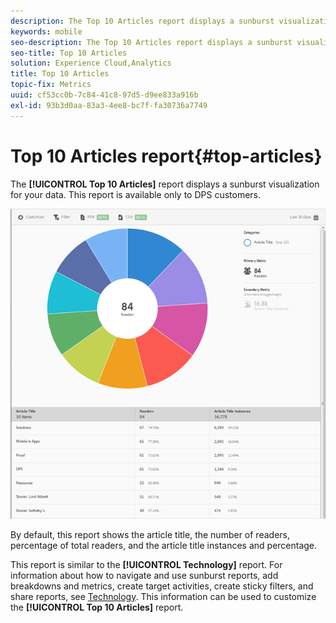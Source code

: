 ```yaml
---
description: The Top 10 Articles report displays a sunburst visualization for your data. This report is available only to Digital Publishing Suites (DPS) customers.
keywords: mobile
seo-description: The Top 10 Articles report displays a sunburst visualization for your data. This report is available only to Digital Publishing Suites (DPS) customers.
seo-title: Top 10 Articles
solution: Experience Cloud,Analytics
title: Top 10 Articles
topic-fix: Metrics
uuid: cf53cc0b-7c84-41c8-97d5-d9ee833a916b
exl-id: 93b3d0aa-83a3-4ee8-bc7f-fa30736a7749
---
```

# Top 10 Articles report{#top-articles}

The **[!UICONTROL Top 10 Articles]** report displays a sunburst visualization for your data. This report is available only to DPS customers.

 ![](assets/dps_top_10.png)

By default, this report shows the article title, the number of readers, percentage of total readers, and the article title instances and percentage.

This report is similar to the **[!UICONTROL Technology]** report. For information about how to navigate and use sunburst reports, add breakdowns and metrics, create target activities, create sticky filters, and share reports, see [Technology](/help/using/usage/reports-technology.md). This information can be used to customize the **[!UICONTROL Top 10 Articles]** report.
